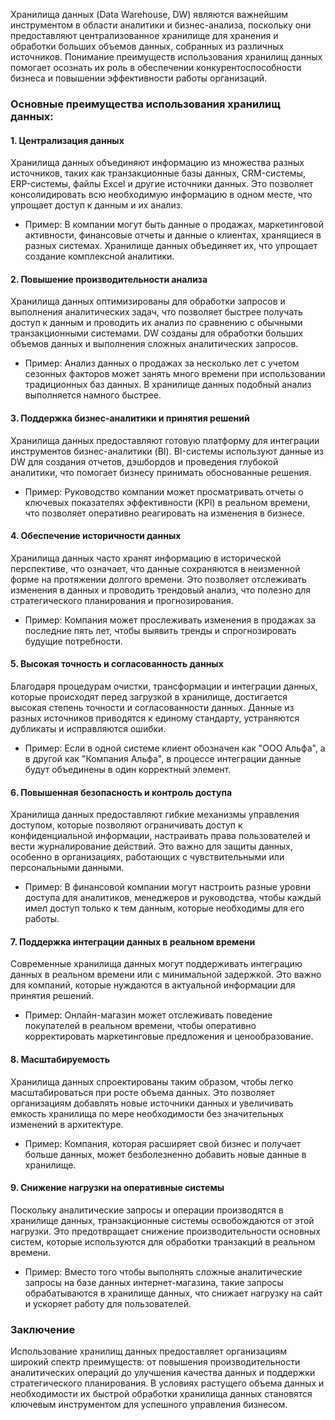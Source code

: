 Хранилища данных (Data Warehouse, DW) являются важнейшим инструментом в области аналитики и бизнес-анализа, поскольку они предоставляют централизованное хранилище для хранения и обработки больших объемов данных, собранных из различных источников. Понимание преимуществ использования хранилищ данных помогает осознать их роль в обеспечении конкурентоспособности бизнеса и повышении эффективности работы организаций.

### Основные преимущества использования хранилищ данных:

#### 1. Централизация данных
Хранилища данных объединяют информацию из множества разных источников, таких как транзакционные базы данных, CRM-системы, ERP-системы, файлы Excel и другие источники данных. Это позволяет консолидировать всю необходимую информацию в одном месте, что упрощает доступ к данным и их анализ.

- Пример: В компании могут быть данные о продажах, маркетинговой активности, финансовые отчеты и данные о клиентах, хранящиеся в разных системах. Хранилище данных объединяет их, что упрощает создание комплексной аналитики.

#### 2. Повышение производительности анализа
Хранилища данных оптимизированы для обработки запросов и выполнения аналитических задач, что позволяет быстрее получать доступ к данным и проводить их анализ по сравнению с обычными транзакционными системами. DW созданы для обработки больших объемов данных и выполнения сложных аналитических запросов.

- Пример: Анализ данных о продажах за несколько лет с учетом сезонных факторов может занять много времени при использовании традиционных баз данных. В хранилище данных подобный анализ выполняется намного быстрее.

#### 3. Поддержка бизнес-аналитики и принятия решений
Хранилища данных предоставляют готовую платформу для интеграции инструментов бизнес-аналитики (BI). BI-системы используют данные из DW для создания отчетов, дэшбордов и проведения глубокой аналитики, что помогает бизнесу принимать обоснованные решения.

- Пример: Руководство компании может просматривать отчеты о ключевых показателях эффективности (KPI) в реальном времени, что позволяет оперативно реагировать на изменения в бизнесе.

#### 4. Обеспечение историчности данных
Хранилища данных часто хранят информацию в исторической перспективе, что означает, что данные сохраняются в неизменной форме на протяжении долгого времени. Это позволяет отслеживать изменения в данных и проводить трендовый анализ, что полезно для стратегического планирования и прогнозирования.

- Пример: Компания может прослеживать изменения в продажах за последние пять лет, чтобы выявить тренды и спрогнозировать будущие потребности.

#### 5. Высокая точность и согласованность данных
Благодаря процедурам очистки, трансформации и интеграции данных, которые происходят перед загрузкой в хранилище, достигается высокая степень точности и согласованности данных. Данные из разных источников приводятся к единому стандарту, устраняются дубликаты и исправляются ошибки.

- Пример: Если в одной системе клиент обозначен как "ООО Альфа", а в другой как "Компания Альфа", в процессе интеграции данные будут объединены в один корректный элемент.

#### 6. Повышенная безопасность и контроль доступа
Хранилища данных предоставляют гибкие механизмы управления доступом, которые позволяют ограничивать доступ к конфиденциальной информации, настраивать права пользователей и вести журналирование действий. Это важно для защиты данных, особенно в организациях, работающих с чувствительными или персональными данными.

- Пример: В финансовой компании могут настроить разные уровни доступа для аналитиков, менеджеров и руководства, чтобы каждый имел доступ только к тем данным, которые необходимы для его работы.

#### 7. Поддержка интеграции данных в реальном времени
Современные хранилища данных могут поддерживать интеграцию данных в реальном времени или с минимальной задержкой. Это важно для компаний, которые нуждаются в актуальной информации для принятия решений.

- Пример: Онлайн-магазин может отслеживать поведение покупателей в реальном времени, чтобы оперативно корректировать маркетинговые предложения и ценообразование.

#### 8. Масштабируемость
Хранилища данных спроектированы таким образом, чтобы легко масштабироваться при росте объема данных. Это позволяет организациям добавлять новые источники данных и увеличивать емкость хранилища по мере необходимости без значительных изменений в архитектуре.

- Пример: Компания, которая расширяет свой бизнес и получает больше данных, может безболезненно добавить новые данные в хранилище.

#### 9. Снижение нагрузки на оперативные системы
Поскольку аналитические запросы и операции производятся в хранилище данных, транзакционные системы освобождаются от этой нагрузки. Это предотвращает снижение производительности основных систем, которые используются для обработки транзакций в реальном времени.

- Пример: Вместо того чтобы выполнять сложные аналитические запросы на базе данных интернет-магазина, такие запросы обрабатываются в хранилище данных, что снижает нагрузку на сайт и ускоряет работу для пользователей.

### Заключение
Использование хранилищ данных предоставляет организациям широкий спектр преимуществ: от повышения производительности аналитических операций до улучшения качества данных и поддержки стратегического планирования. В условиях растущего объема данных и необходимости их быстрой обработки хранилища данных становятся ключевым инструментом для успешного управления бизнесом.

